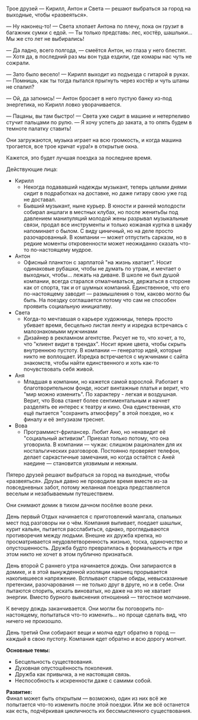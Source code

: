 Трое друзей — Кирилл, Антон и Света — решают выбраться за город на выходные, чтобы «развеяться».

— Ну наконец-то! — Света хлопает Антона по плечу, пока он грузит в багажник сумки с едой. — Ты только представь: лес, костёр, шашлыки… Мы же сто лет не выбирались!

— Да ладно, всего полгода, — смеётся Антон, но глаза у него блестят. — Хотя да, в последний раз мы вон туда ездили, где комары нас чуть не сожрали.

— Зато было весело! — Кирилл выходит из подъезда с гитарой в руках. — Помнишь, как ты тогда пытался прыгнуть через костёр и чуть штаны не спалил?

— Ой, да заткнись! — Антон бросает в него пустую банку из-под энергетика, но Кирилл ловко уворачивается.

— Пацаны, вы там быстро! — Света уже сидит в машине и нетерпеливо стучит пальцами по рулю. — Я хочу успеть до заката, а то опять будем в темноте палатку ставить!

Они загружаются, музыка играет на всю громкость, и когда машина трогается, все трое кричат «ура!» в открытые окна.

Кажется, это будет лучшая поездка за последнее время.


Действующие лица:
- Кирилл
	- Некогда подававший надежды музыкант, теперь целыми днями сидит в подработках на доставке, но даже гитару свою уже год не доставал. 
	- Бывший музыкант, ныне курьер. В юности и ранней молодости собирал аншлаги в местных клубах, но после женитьбы под давлением манипуляций молодой жены  разрывал музыкальные связи, продал все инструменты и только кожаная куртка в шкафу напоминает о былом. С виду циничный, но на деле просто разочарованный. В компании — может отпустить сарказм, но в редкие моменты откровенности может неожиданно сказать что-то по-настоящему мудрое.
- Антон
	- Офисный планктон с зарплатой "на жизнь хватает". Носит одинаковые рубашки, чтобы не думать по утрам, и мечтает о выходных, чтобы... лежать на диване. В школе не был душой компании, всегда старался отмалчиваться, держаться в стороне как от спорта, так и от шумных компаний. Единственное, что его по-настоящему заводит — размышления о том, каково могло бы быть. На поездку соглашается потому что сам не способен проявить социальную инициативу.
- Света
	- Когда-то мечтавшая о карьере художницы, теперь просто убивает время, бесцельно листая ленту и изредка встречаясь с малознакомыми мужчинами
	- Дизайнер в рекламном агентстве. Рисует не то, что хочет, а то, что "клиент видит в трендах". Носит яркие цвета, чтобы скрыть внутреннюю пустоту. В компании — генератор идей, которые никто не воплощает. Изредка встречается с мужчинами с сайта знакомств, чтобы найти единственного и хоть как-то почувствовать себя живой.
- Аня
	- Младшая в компании, но кажется самой взрослой. Работает в благотворительном фонде, носит винтажные платья и верит, что "мир можно изменить". По характеру - легкая и воздушная. Верит, что Вова станет более сентиментальным и начнет разделять ее интерес к театру и кино. Она единственная, кто ещё пытается "сохранить атмосферу" в этой поездке, но к финалу и её энтузиазм треснет.
- Вова
	- Программист-фрилансер. Любит Аню, но ненавидит её "социальный активизм". Приехал только потому, что она уговорила. В компании — чужак: слишком рационален для их ностальгических разговоров. Постоянно проверяет телефон, делает саркастичные замечания, но когда остаётся с Аней наедине — становится уязвимым и нежным.

Пятеро друзей решают выбраться за город на выходные, чтобы «развеяться». Друзья давно не проводили время вместе из-за повседневных забот, потому желанная поездка представляется веселым и незабываемым путешествием.

Они снимают домик в тихом дачном посёлке возле реки. 

День первый
Отдых начинается с приготовлений мангала, спальных мест под разговоры ни о чём. Компания выпивает, поедает шашлык, курит кальян, пытается расслабиться, однако, проглядываются противоречия между людьми. Внешне их дружба крепка, но просматривается неудовлетворенность жизнью, тоска, одиночество и опустошенность. Дружба будто превратилась в формальность и при этом никто не хочет в этом публично признаться.

День второй
С раннего утра начинается дождь. Они запираются в домике, и в этой вынужденной изоляции наконец прорывается накопившееся напряжение. Всплывают старые обиды, невысказанные претензии, разочарования — не только друг в друге, но и в себе. Они пытаются спорить, искать виноватых, но даже на это не хватает энергии. Вместо бурного выяснения отношений — тягостное молчание.

К вечеру дождь заканчивается. Они могли бы поговорить по-настоящему, попытаться что-то изменить… но проще сделать вид, что ничего не произошло. 

День третий
Они собирают вещи и молча едут обратно в город — каждый в свою пустоту. Компания едет обратно и всю дорогу молчит.

**Основные темы:**
- Бесцельность существования.
- Духовная опустошённость поколения.
- Дружба как привычка, а не настоящая связь.
- Неспособность к искренности даже с самими собой.

**Развитие:**  
Финал может быть открытым — возможно, один из них всё же попытается что-то изменить после этой поездки. Или же всё останется как есть, подчёркивая цикличность их бессмысленного существования.